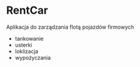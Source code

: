 # RentCar
Aplikacja do zarządzania flotą pojazdów firmowych

- tankowanie
- usterki
- loklizacja
- wypożyczania
